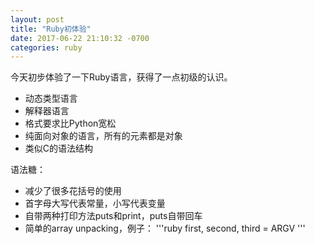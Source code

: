 ```yaml
---
layout: post
title: "Ruby初体验"
date: 2017-06-22 21:10:32 -0700
categories: ruby
---
```

今天初步体验了一下Ruby语言，获得了一点初级的认识。

- 动态类型语言
- 解释器语言
- 格式要求比Python宽松
- 纯面向对象的语言，所有的元素都是对象
- 类似C的语法结构

语法糖：
- 减少了很多花括号的使用
- 首字母大写代表常量，小写代表变量
- 自带两种打印方法puts和print，puts自带回车
- 简单的array unpacking，例子：
'''ruby
first, second, third = ARGV
'''

